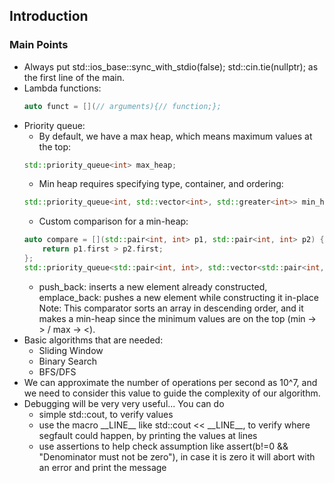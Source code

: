 ## Introduction

### Main Points
- Always put std::ios_base::sync_with_stdio(false); std::cin.tie(nullptr); as the first line of the main.
- Lambda functions:
  ```cpp
  auto funct = [](// arguments){// function;};
  ```
- Priority queue:
   - By default, we have a max heap, which means maximum values at the top:
    ```cpp
    std::priority_queue<int> max_heap;
    ```
   - Min heap requires specifying type, container, and ordering:
    ```cpp
    std::priority_queue<int, std::vector<int>, std::greater<int>> min_heap;
    ```
   - Custom comparison for a min-heap:
    ```cpp
    auto compare = [](std::pair<int, int> p1, std::pair<int, int> p2) {
        return p1.first > p2.first; 
    };
    std::priority_queue<std::pair<int, int>, std::vector<std::pair<int, int>>, decltype(compare)> pq(compare);
    ```
   - push_back: inserts a new element already constructed, emplace_back: pushes a new element while constructing it in-place
    Note: This comparator sorts an array in descending order, and it makes a min-heap since the minimum values are on the top (min -> > / max -> <).
- Basic algorithms that are needed:
   - Sliding Window
   - Binary Search
   - BFS/DFS
- We can approximate the number of operations per second as 10^7, and we need to consider this value to guide the complexity of our algorithm.
- Debugging will be very very useful... You can do
   - simple std::cout, to verify values
   - use the macro \_\_LINE\_\_ like std::cout << \_\_LINE\_\_, to verify where segfault could happen, by printing the values at lines
   - use assertions to help check assumption like assert(b!=0 && "Denominator must not be zero"), in case it is zero it will abort with an error and print the message